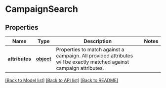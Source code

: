 # CampaignSearch

## Properties
Name | Type | Description | Notes
------------ | ------------- | ------------- | -------------
**attributes** | [**object**](.md) | Properties to match against a campaign. All provided attributes will be exactly matched against campaign attributes. | 

[[Back to Model list]](../README.md#documentation-for-models) [[Back to API list]](../README.md#documentation-for-api-endpoints) [[Back to README]](../README.md)


